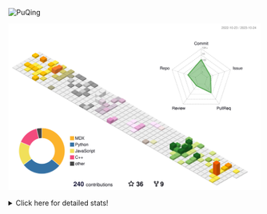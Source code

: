![PuQing](https://user-images.githubusercontent.com/27223114/171565019-9a56fae6-b08b-421f-99db-7e830da42371.png)

![](./profile-3d-contrib/profile-season-animate.svg)

<details>
<summary>Click here for detailed stats!</summary>

<!--START_SECTION:waka-->
![Lines of code](https://img.shields.io/badge/From%20Hello%20World%20I%27ve%20Written-841.1%20thousand%20lines%20of%20code-blue)

**🐱 My GitHub Data** 

> 📦 258.5 kB Used in GitHub's Storage 
 > 
> 🏆 200 Contributions in the Year 2023
 > 
> 🚫 Not Opted to Hire
 > 
> 📜 34 Public Repositories 
 > 
> 🔑 27 Private Repositories 
 > 
**I'm an Early 🐤** 

```text
🌞 Morning                491 commits         ████░░░░░░░░░░░░░░░░░░░░░   15.20 % 
🌆 Daytime                1612 commits        ████████████░░░░░░░░░░░░░   49.89 % 
🌃 Evening                306 commits         ██░░░░░░░░░░░░░░░░░░░░░░░   09.47 % 
🌙 Night                  822 commits         ██████░░░░░░░░░░░░░░░░░░░   25.44 % 
```


📊 **This Week I Spent My Time On** 

```text
💬 Programming Languages: 
Python                   2 hrs 29 mins       █████████████████░░░░░░░░   68.73 % 
Jupyter Notebook         48 mins             ██████░░░░░░░░░░░░░░░░░░░   22.21 % 
Markdown                 13 mins             ██░░░░░░░░░░░░░░░░░░░░░░░   06.27 % 
YAML                     5 mins              █░░░░░░░░░░░░░░░░░░░░░░░░   02.53 % 
Other                    0 secs              ░░░░░░░░░░░░░░░░░░░░░░░░░   00.27 % 

🔥 Editors: 
VS Code                  3 hrs 23 mins       ███████████████████████░░   93.73 % 
Obsidian                 13 mins             ██░░░░░░░░░░░░░░░░░░░░░░░   06.27 % 

💻 Operating System: 
Linux                    3 hrs 23 mins       ███████████████████████░░   93.73 % 
Windows                  13 mins             ██░░░░░░░░░░░░░░░░░░░░░░░   06.27 % 
```


<!--END_SECTION:waka-->
</details>
